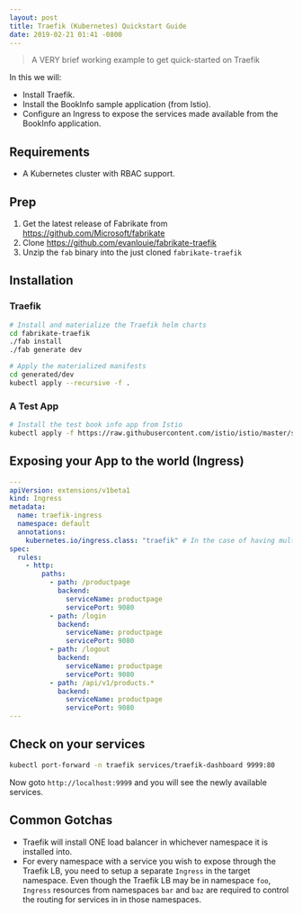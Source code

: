```yaml
---
layout: post
title: Traefik (Kubernetes) Quickstart Guide
date: 2019-02-21 01:41 -0800
---
```


> A VERY brief working example to get quick-started on Traefik

In this we will:

- Install Traefik.
- Install the BookInfo sample application (from Istio).
- Configure an Ingress to expose the services made available from the BookInfo application.

## Requirements

- A Kubernetes cluster with RBAC support.

## Prep

1. Get the latest release of Fabrikate from https://github.com/Microsoft/fabrikate
2. Clone https://github.com/evanlouie/fabrikate-traefik
3. Unzip the `fab` binary into the just cloned `fabrikate-traefik`

## Installation

### Traefik

```bash
# Install and materialize the Traefik helm charts
cd fabrikate-traefik
./fab install
./fab generate dev

# Apply the materialized manifests
cd generated/dev
kubectl apply --recursive -f .
```

### A Test App

```bash
# Install the test book info app from Istio
kubectl apply -f https://raw.githubusercontent.com/istio/istio/master/samples/bookinfo/platform/kube/bookinfo.yaml
```

## Exposing your App to the world (Ingress)

```yaml
---
apiVersion: extensions/v1beta1
kind: Ingress
metadata:
  name: traefik-ingress
  namespace: default
  annotations:
    kubernetes.io/ingress.class: "traefik" # In the case of having multiple ingress controllers, the type must be specified
spec:
  rules:
    - http:
        paths:
          - path: /productpage
            backend:
              serviceName: productpage
              servicePort: 9080
          - path: /login
            backend:
              serviceName: productpage
              servicePort: 9080
          - path: /logout
            backend:
              serviceName: productpage
              servicePort: 9080
          - path: /api/v1/products.*
            backend:
              serviceName: productpage
              servicePort: 9080
---
```

## Check on your services

```bash
kubectl port-forward -n traefik services/traefik-dashboard 9999:80
```

Now goto `http://localhost:9999` and you will see the newly available services.

## Common Gotchas

- Traefik will install ONE load balancer in whichever namespace it is installed into.
- For every namespace with a service you wish to expose through the Traefik LB, you need to setup a separate `Ingress` in the target namespace. Even though the Traefik LB may be in namespace `foo`, `Ingress` resources from namespaces `bar` and `baz` are required to control the routing for services in in those namespaces.
